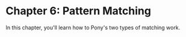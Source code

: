 # Chapter 6: Pattern Matching

In this chapter, you'll learn how to Pony's two types of matching work. 
